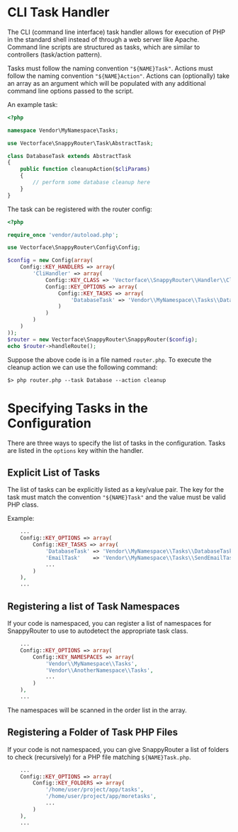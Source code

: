# CLI Task Handler

The CLI (command line interface) task handler allows for execution of PHP in the
standard shell instead of through a web server like Apache. Command line scripts
are structured as tasks, which are similar to controllers (task/action pattern).

Tasks must follow the naming convention `"${NAME}Task"`. Actions must follow the
naming convention `"${NAME}Action"`. Actions can (optionally) take an array as
an argument which will be populated with any additional command line options
passed to the script.

An example task:

```php
<?php

namespace Vendor\MyNamespace\Tasks;

use Vectorface\SnappyRouter\Task\AbstractTask;

class DatabaseTask extends AbstractTask
{
    public function cleanupAction($cliParams)
    {
        // perform some database cleanup here
    }
}
```

The task can be registered with the router config:

```php
<?php

require_once 'vendor/autoload.php';

use Vectorface\SnappyRouter\Config\Config;

$config = new Config(array(
    Config::KEY_HANDLERS => array(
        'CliHandler' => array(
            Config::KEY_CLASS => 'Vectorface\\SnappyRouter\\Handler\\CliTaskHandler',
            Config::KEY_OPTIONS => array(
                Config::KEY_TASKS => array(
                    'DatabaseTask' => 'Vendor\\MyNamespace\\Tasks\\DatabaseTask'
                )
            )
        )
    )
));
$router = new Vectorface\SnappyRouter\SnappyRouter($config);
echo $router->handleRoute();
```

Suppose the above code is in a file named `router.php`. To execute the cleanup
action we can use the following command:

```shell
$> php router.php --task Database --action cleanup
```

# Specifying Tasks in the Configuration

There are three ways to specify the list of tasks in the configuration. Tasks
are listed in the `options` key within the handler.

## Explicit List of Tasks

The list of tasks can be explicitly listed as a key/value pair. The key for the
task must match the convention `"${NAME}Task"` and the value must be valid
PHP class.

Example:

```php
    ...
    Config::KEY_OPTIONS => array(
        Config::KEY_TASKS => array(
            'DatabaseTask' => 'Vendor\\MyNamespace\\Tasks\\DatabaseTask',
            'EmailTask'    => 'Vendor\\MyNamespace\\Tasks\\SendEmailTask',
            ...
        )
    ),
    ...
```

## Registering a list of Task Namespaces

If your code is namespaced, you can register a list of namespaces for
SnappyRouter to use to autodetect the appropriate task class.

```php
    ...
    Config::KEY_OPTIONS => array(
        Config::KEY_NAMESPACES => array(
            'Vendor\\MyNamespace\\Tasks',
            'Vendor\\AnotherNamespace\\Tasks',
            ...
        )
    ),
    ...
```

The namespaces will be scanned in the order list in the array.

## Registering a Folder of Task PHP Files

If your code is not namespaced, you can give SnappyRouter a list of folders
to check (recursively) for a PHP file matching `${NAME}Task.php`.

```php
    ...
    Config::KEY_OPTIONS => array(
        Config::KEY_FOLDERS => array(
            '/home/user/project/app/tasks',
            '/home/user/project/app/moretasks',
            ...
        )
    ),
    ...
```
